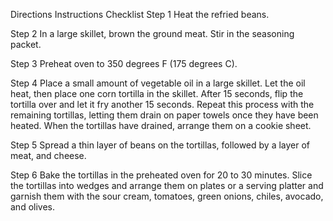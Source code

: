 Directions Instructions Checklist
Step 1
Heat the refried beans.

Step 2
In a large skillet, brown the ground meat. Stir in the seasoning packet.

Step 3
Preheat oven to 350 degrees F (175 degrees C).

Step 4
Place a small amount of vegetable oil in a large skillet. Let the oil heat, then place one corn tortilla in the skillet. After 15 seconds, flip the tortilla over and let it fry another 15 seconds. Repeat this process with the remaining tortillas, letting them drain on paper towels once they have been heated. When the tortillas have drained, arrange them on a cookie sheet.

Step 5
Spread a thin layer of beans on the tortillas, followed by a layer of meat, and cheese.

Step 6
Bake the tortillas in the preheated oven for 20 to 30 minutes. Slice the tortillas into wedges and arrange them on plates or a serving platter and garnish them with the sour cream, tomatoes, green onions, chiles, avocado, and olives.